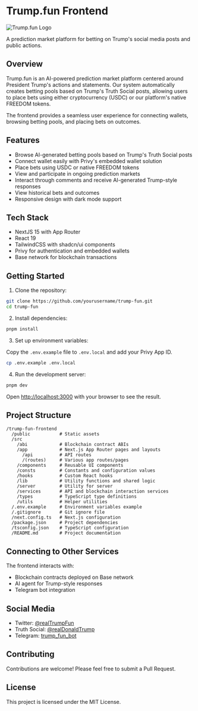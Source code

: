 # Trump.fun Frontend

![Trump.fun Logo](https://fxewzungnacaxpsnowcu.supabase.co/storage/v1/object/public/trump-fun/logo/trump.fun.logo.jpg)

A prediction market platform for betting on Trump's social media posts and public actions.

## Overview

Trump.fun is an AI-powered prediction market platform centered around President Trump's actions and statements. Our system automatically creates betting pools based on Trump's Truth Social posts, allowing users to place bets using either cryptocurrency (USDC) or our platform's native FREEDOM tokens.

The frontend provides a seamless user experience for connecting wallets, browsing betting pools, and placing bets on outcomes.

## Features

- Browse AI-generated betting pools based on Trump's Truth Social posts
- Connect wallet easily with Privy's embedded wallet solution
- Place bets using USDC or native FREEDOM tokens
- View and participate in ongoing prediction markets
- Interact through comments and receive AI-generated Trump-style responses
- View historical bets and outcomes
- Responsive design with dark mode support

## Tech Stack

- NextJS 15 with App Router
- React 19
- TailwindCSS with shadcn/ui components
- Privy for authentication and embedded wallets
- Base network for blockchain transactions

## Getting Started

1. Clone the repository:

```bash
git clone https://github.com/yourusername/trump-fun.git
cd trump-fun
```

2. Install dependencies:

```bash
pnpm install
```

3. Set up environment variables:

Copy the `.env.example` file to `.env.local` and add your Privy App ID.

```bash
cp .env.example .env.local
```

4. Run the development server:

```bash
pnpm dev
```

Open [http://localhost:3000](http://localhost:3000) with your browser to see the result.

## Project Structure

```
/trump-fun-frontend
  /public           # Static assets
  /src
    /abi            # Blockchain contract ABIs
    /app            # Next.js App Router pages and layouts
      /api          # API routes
      /(routes)     # Various app routes/pages
    /components     # Reusable UI components
    /consts         # Constants and configuration values
    /hooks          # Custom React hooks
    /lib            # Utility functions and shared logic
    /server         # Utility for server
    /services       # API and blockchain interaction services
    /types          # TypeScript type definitions
    /utils          # Helper utilities
  /.env.example     # Environment variables example
  /.gitignore       # Git ignore file
  /next.config.ts   # Next.js configuration
  /package.json     # Project dependencies
  /tsconfig.json    # TypeScript configuration
  /README.md        # Project documentation
```

## Connecting to Other Services

The frontend interacts with:
- Blockchain contracts deployed on Base network
- AI agent for Trump-style responses
- Telegram bot integration

## Social Media

- Twitter: [@realTrumpFun](https://x.com/realTrumpFun)
- Truth Social: [@realDonaldTrump](https://truthsocial.com/@realDonaldTrump)
- Telegram: [trump_fun_bot](https://t.me/trump_fun_bot)

## Contributing

Contributions are welcome! Please feel free to submit a Pull Request.

## License

This project is licensed under the MIT License.
